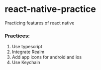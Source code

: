 # react-native-practice
Practicing features of react native

### Practices:
1. Use typescript
2. Integrate Realm
3. Add app icons for android and ios
4. Use Keychain
